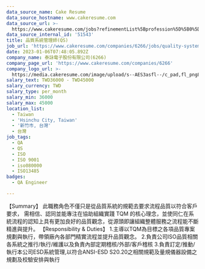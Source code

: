 ```yaml
---
data_source_name: Cake Resume
data_source_hostname: www.cakeresume.com
data_source_url: >-
  https://www.cakeresume.com/jobs?refinementList%5Bprofession%5D%5B0%5D=engineering_qa-engineer&refinementList%5Bsalary_type%5D=per_month&refinementList%5Bsalary_currency%5D=TWD&range%5Bsalary_range%5D%5Bmax%5D=600000
data_source_internal_id: '51543'
title: 品質系統管理師(QS)
job_url: 'https://www.cakeresume.com/companies/6266/jobs/quality-system-manager-qs'
date: 2023-01-06T07:48:05.892Z
company_name: 泰詠電子股份有限公司(6266)
company_page_url: 'https://www.cakeresume.com/companies/6266'
company_logo_url: >-
  https://media.cakeresume.com/image/upload/s--AES3asfl--/c_pad,fl_png8,h_200,w_200/v1536319937/ioa5lqhqqow3csfbocu1.png
salary_text: TWD36000 - TWD45000
salary_currency: TWD
salary_type: per_month
salary_min: 36000
salary_max: 45000
location_list:
  - Taiwan
  - 'Hsinchu City, Taiwan'
  - '新竹市, 台灣'
  - 台灣
job_tags:
  - QA
  - QS
  - ISO
  - ISO 9001
  - iso080000
  - ISO13485
badges:
  - QA Engineer

---
```


【Summary】 此職務角色不僅只是從品質系統的規範去要求流程品質以符合客戶要求， 需相信、認同並能專注在協助組織實踐 TQM 的核心理念，並使同仁在系統流程的認知上具有更加良好的品質觀念，從源頭即讓組織整體服務之流程能不斷精進與提升。 【Responsibility & Duties】 1.主導以TQM為目標之各項品質專案規劃與執行，帶領廠內各部門精實流程並提升品質觀念。 2.負責公司ISO品質相關各系統之推行/執行/維護以及負責內部定期稽核/外部/客戶稽核 3.負責訂定/推動/執行本公司ESD系統管理,以符合ANSI-ESD S20.20之相關規範及量規儀器設備之規劃及校驗安排與執行